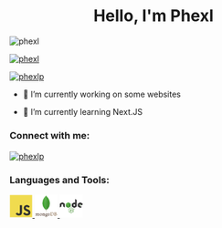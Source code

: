<h1 align="center"> Hello, I'm Phexl </h1>
<p align="left"> <img src="https://komarev.com/ghpvc/?username=phexl&label=Profile%20views&color=0e75b6&style=flat" alt="phexl" /> </p>

<p align="left"> <a href="https://github.com/ryo-ma/github-profile-trophy"><img src="https://github-profile-trophy.vercel.app/?username=phexl" alt="phexl" /></a> </p>

<p align="left"> <a href="https://twitter.com/phexlp" target="blank"><img src="https://img.shields.io/twitter/follow/phexlp?logo=twitter&style=for-the-badge" alt="phexlp" /></a> </p>

- 🔭 I’m currently working on some websites

- 👾 I’m currently learning Next.JS

<h3 align="left">Connect with me:</h3>
<p align="left">
<a href="https://twitter.com/phexlp" target="blank"><img align="center" src="https://raw.githubusercontent.com/rahuldkjain/github-profile-readme-generator/master/src/images/icons/Social/twitter.svg" alt="phexlp" height="30" width="40" /></a>
</p>

<h3 align="left">Languages and Tools:</h3>
<p align="left"> <a href="https://developer.mozilla.org/en-US/docs/Web/JavaScript" target="_blank" rel="noreferrer"> <img src="https://raw.githubusercontent.com/devicons/devicon/master/icons/javascript/javascript-original.svg" alt="javascript" width="40" height="40"/> </a> <a href="https://www.mongodb.com/" target="_blank" rel="noreferrer"> <img src="https://raw.githubusercontent.com/devicons/devicon/master/icons/mongodb/mongodb-original-wordmark.svg" alt="mongodb" width="40" height="40"/> </a> <a href="https://nodejs.org" target="_blank" rel="noreferrer"> <img src="https://raw.githubusercontent.com/devicons/devicon/master/icons/nodejs/nodejs-original-wordmark.svg" alt="nodejs" width="40" height="40"/> </a> </p>
